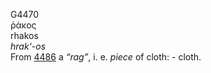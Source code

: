 <body>
  <p>G4470<br>  ῥάκος  <br> rhakos  <br><i>hrak‘-os </i><br>From <a href="g4486.htm">4486</a>  a <i>“rag”</i>, i. e. <i>piece</i> of cloth: - cloth.<br></p>
 </body>